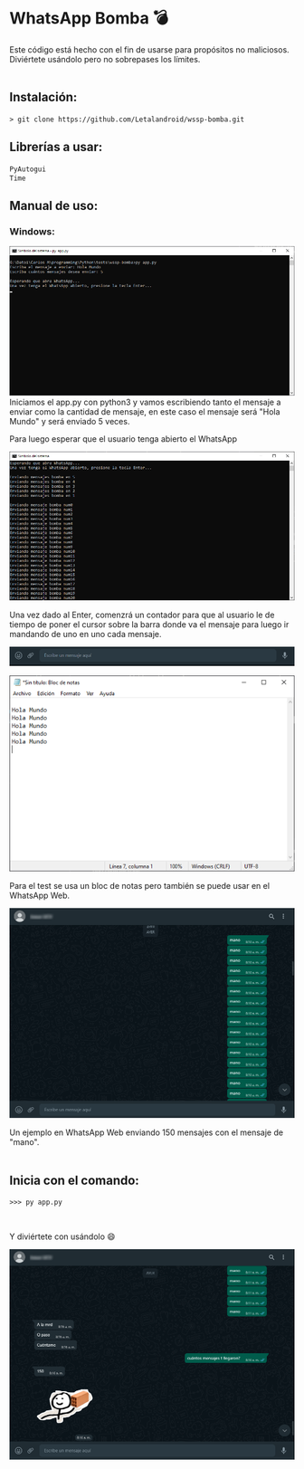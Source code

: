 # WhatsApp Bomba :bomb:

Este código está hecho con el fin de usarse para propósitos no maliciosos. Diviértete usándolo pero no sobrepases los límites.
\
&nbsp;

## Instalación:

```
> git clone https://github.com/Letalandroid/wssp-bomba.git
```

## Librerías a usar:

```
PyAutogui
Time
```

## Manual de uso:


### Windows:

!["Cap1"](./img/github/1.png)
Iniciamos el app.py con python3 y vamos escribiendo tanto el mensaje a enviar como la cantidad de mensaje, en este caso el mensaje será "Hola Mundo" y será enviado 5 veces.

Para luego esperar que el usuario tenga abierto el WhatsApp

!["Cap2"](./img/github/2.png)

Una vez dado al Enter, comenzrá un contador para que al usuario le de tiempo de poner el cursor sobre la barra donde va el mensaje para luego ir mandando de uno en uno cada mensaje.

!["Cap3"](./img/github/3.png)

!["Cap4"](./img/github/4.png)

Para el test se usa un bloc de notas pero también se puede usar en el WhatsApp Web.

!["Cap5"](./img/github/5.png)

Un ejemplo en WhatsApp Web enviando 150 mensajes con el mensaje de "mano".
\
&nbsp;

## Inicia con el comando:

```
>>> py app.py
```
&nbsp;

Y diviértete con usándolo :smile:

!["Cap6"](./img/github/6.png)
